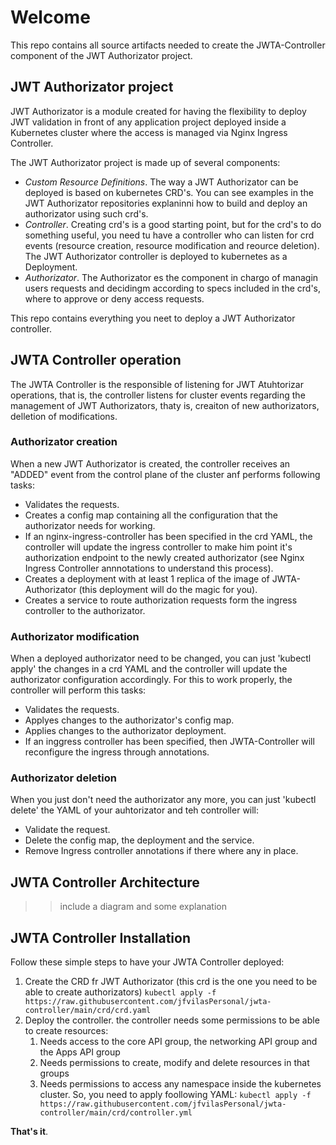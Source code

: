 # Welcome

This repo contains all source artifacts needed to create the JWTA-Controller component of the JWT Authorizator project.

## JWT Authorizator project
JWT Authorizator is a module created for having the flexibility to deploy JWT validation in front of any application project deployed
inside a Kubernetes cluster where the access is managed via Nginx Ingress Controller.

The JWT Authorizator project is made up of several components:
  - *Custom Resource Definitions*. The way a JWT Authorizator can be deployed is based on kubernetes CRD's. You can see examples in the JWT Authorizator repositories explaninni how to build and deploy an authorizator using such crd's.
  - *Controller*. Creating crd's is a good starting point, but for the crd's to do something useful, you need tu have a controller who can listen for crd events (resource creation, resource modification and reource deletion). The JWT Authorizator controller is deployed to kubernetes as a Deployment.
  - *Authorizator*. The Authorizator es the component in chargo of managin users requests and decidingm according to specs included in the crd's, where to approve or deny access requests.

This repo contains everything you neet to deploy a JWT Authorizator controller.

## JWTA Controller operation
The JWTA Controller is the responsible of listening for JWT Atuhtorizar operations, that is, the controller listens for cluster events regarding the management of JWT Authorizators, thaty is, creaiton of new authorizators, delletion of modifications.

### Authorizator creation
When a new JWT Authorizator is created, the controller receives an "ADDED" event from the control plane of the cluster anf performs following tasks:

  - Validates the requests.
  - Creates a config map containing all the configuration that the authorizator needs for working.
  - If an nginx-ingress-controller has been specified in the crd YAML, the controller will update the ingress controller to make him point it's authorization endpoint to the newly created authorizator (see Nginx Ingress Controller annnotations to understand this process).
  - Creates a deployment with at least 1 replica of the image of JWTA-Authorizator (this deployment will do the magic for you).
  - Creates a service to route authorization requests form the ingress controller to the authorizator.

### Authorizator modification
When a deployed authorizator need to be changed, you can just 'kubectl apply' the changes in a crd YAML and the controller will update the authorizator configuration accordingly. For this to work properly, the controller will perform this tasks:

  - Validates the requests.
  - Applyes changes to the authorizator's config map. 
  - Applies changes to the authorizator deployment.
  - If an inggress controller has been specified, then JWTA-Controller will reconfigure the ingress through annotations.

### Authorizator deletion
When you just don't need the authorizator any more, you can just 'kubectl delete' the YAML of your auhtorizator and teh controller will:

  - Validate the request.
  - Delete the config map, the deployment and the service.
  - Remove Ingress controller annotations if there where any in place.

## JWTA Controller Architecture

  >> include a diagram and some explanation

## JWTA Controller Installation
Follow these simple steps to have your JWTA Controller deployed:

  1. Create the CRD fr JWT Authorizator (this crd is the one you need to be able to create authorizators)
        `kubectl apply -f https://raw.githubusercontent.com/jfvilasPersonal/jwta-controller/main/crd/crd.yaml`
  2. Deploy the controller. the controller needs some permissions to be able to create resources:
       1. Needs access to the core API group, the networking API group and the Apps API group
       2. Needs permissions to create, modify and delete resources in that groups
       3. Needs permissions to access any namespace inside the kubernetes cluster.
       So, you need to apply foollowing YAML:
       `kubectl apply -f https://raw.githubusercontent.com/jfvilasPersonal/jwta-controller/main/crd/controller.yml`

**That's it**.
